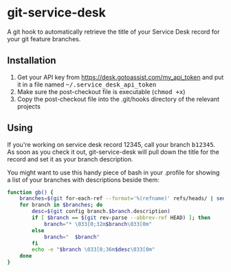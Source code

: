 # git-service-desk

A git hook to automatically retrieve the title of your Service Desk record for your git feature branches.

## Installation

1. Get your API key from https://desk.gotoassist.com/my_api_token and put it in a file named
   <tt>~/.service_desk_api_token</tt>
2. Make sure the post-checkout file is executable (<tt>chmod +x</tt>)
3. Copy the post-checkout file into the .git/hooks directory of the relevant projects

## Using

If you're working on service desk record 12345, call your branch <tt>b12345</tt>.  As soon as you check it out, git-service-desk will pull down the title for the record and set it as your branch description.

You might want to use this handy piece of bash in your .profile for showing a list of your branches with descriptions beside them:

```bash
function gb() {
    branches=$(git for-each-ref --format='%(refname)' refs/heads/ | sed 's|refs/heads/||')
    for branch in $branches; do
        desc=$(git config branch.$branch.description)
        if [ $branch == $(git rev-parse --abbrev-ref HEAD) ]; then
            branch="* \033[0;32m$branch\033[0m"
        else
            branch="  $branch"
        fi
        echo -e "$branch \033[0;36m$desc\033[0m"
    done
}
```
